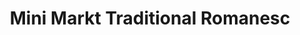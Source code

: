 ---
title: "Mini Markt Traditional Romanesc"
url: /worms/mini-markt-traditional-romanesc/
shop: Feinkost
---